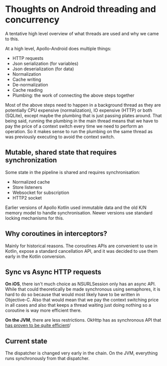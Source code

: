 # Thoughts on Android threading and concurrency 

A tentative high level overview of what threads are used and why we came to this.

At a high level, Apollo-Android does multiple things:
* HTTP requests 
* Json serialization (for variables)
* Json deserialization (for data)
* Normalization
* Cache writing
* De-normalization  
* Cache reading
* Plumbing: the work of connecting the above steps together

Most of the above steps need to happen in a background thread as they are potentially CPU expensive (normalization), IO expensive (HTTP) or both (SQLite), except maybe the plumbing that is just passing plates around. That being said, running the plumbing in the main thread means that we have to pay the price of a context switch every time we need to perform an operation. So it makes sense to run the plumbing on the same thread as was previously executing to avoid the context switch.  

## Mutable, shared state that requires synchronization

Some state in the pipeline is shared and requires synchronisation:

* Normalized cache
* Store listeners
* Websocket for subscription
* HTTP2 socket

Earlier versions of Apollo Kotlin used immutable data and the old K/N memory model to handle synchronisation. Newer versions use standard locking mechanisms for this.

## Why coroutines in interceptors?

Mainly for historical reasons. The coroutines APIs are convenient to use in Kotlin, expose a standard cancellation API, and it was decided to use them early in the Kotlin conversion.  

## Sync vs Async HTTP requests

**On iOS**, there isn't much choice as NSURLSession only has an async API. While that could theoretically be made
synchronous using semaphores, it is hard to do so because that would most likely have to be written in Objective-C. Also
that would mean that we pay the context switching price in all cases and also that keeps a thread waiting just doing
nothing so a coroutine is way more efficient there.

**On the JVM**, there are less restrictions. OkHttp has as synchronous API that [has proven to be quite efficient](https://github.com/grpc/grpc-java/issues/6696)/

## Current state

The dispatcher is changed very early in the chain. On the JVM, everything runs synchronously from that dispatcher.
